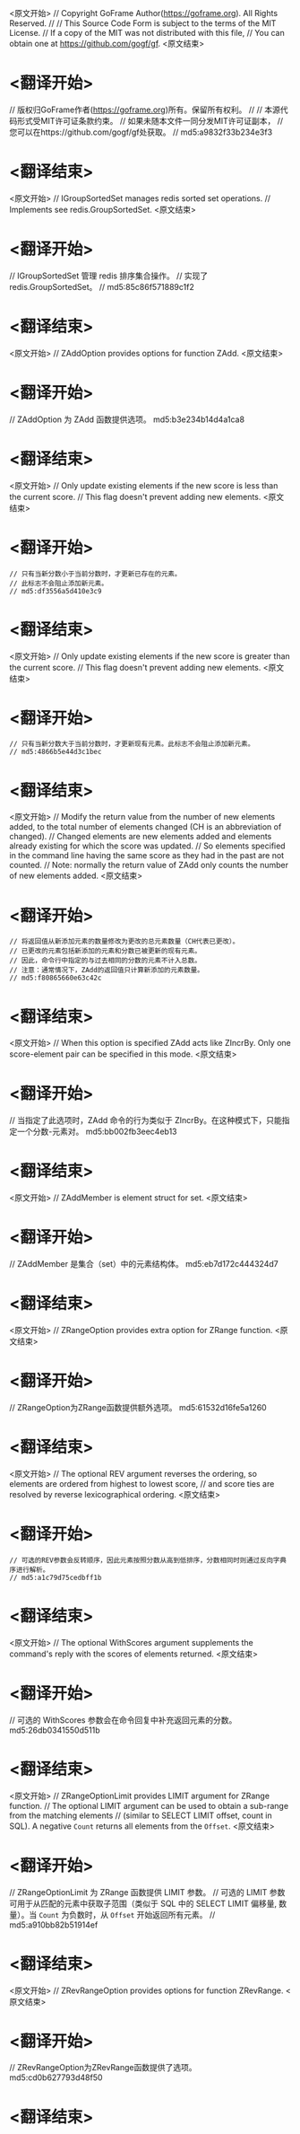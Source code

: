 
<原文开始>
// Copyright GoFrame Author(https://goframe.org). All Rights Reserved.
//
// This Source Code Form is subject to the terms of the MIT License.
// If a copy of the MIT was not distributed with this file,
// You can obtain one at https://github.com/gogf/gf.
<原文结束>

# <翻译开始>
// 版权归GoFrame作者(https://goframe.org)所有。保留所有权利。
//
// 本源代码形式受MIT许可证条款约束。
// 如果未随本文件一同分发MIT许可证副本，
// 您可以在https://github.com/gogf/gf处获取。
// md5:a9832f33b234e3f3
# <翻译结束>


<原文开始>
// IGroupSortedSet manages redis sorted set operations.
// Implements see redis.GroupSortedSet.
<原文结束>

# <翻译开始>
// IGroupSortedSet 管理 redis 排序集合操作。
// 实现了 redis.GroupSortedSet。
// md5:85c86f571889c1f2
# <翻译结束>


<原文开始>
// ZAddOption provides options for function ZAdd.
<原文结束>

# <翻译开始>
// ZAddOption 为 ZAdd 函数提供选项。 md5:b3e234b14d4a1ca8
# <翻译结束>


<原文开始>
	// Only update existing elements if the new score is less than the current score.
	// This flag doesn't prevent adding new elements.
<原文结束>

# <翻译开始>
	// 只有当新分数小于当前分数时，才更新已存在的元素。
	// 此标志不会阻止添加新元素。
	// md5:df3556a5d410e3c9
# <翻译结束>


<原文开始>
	// Only update existing elements if the new score is greater than the current score.
	// This flag doesn't prevent adding new elements.
<原文结束>

# <翻译开始>
	// 只有当新分数大于当前分数时，才更新现有元素。此标志不会阻止添加新元素。
	// md5:4866b5e44d3c1bec
# <翻译结束>


<原文开始>
	// Modify the return value from the number of new elements added, to the total number of elements changed (CH is an abbreviation of changed).
	// Changed elements are new elements added and elements already existing for which the score was updated.
	// So elements specified in the command line having the same score as they had in the past are not counted.
	// Note: normally the return value of ZAdd only counts the number of new elements added.
<原文结束>

# <翻译开始>
	// 将返回值从新添加元素的数量修改为更改的总元素数量（CH代表已更改）。 
	// 已更改的元素包括新添加的元素和分数已被更新的现有元素。 
	// 因此，命令行中指定的与过去相同的分数的元素不计入总数。 
	// 注意：通常情况下，ZAdd的返回值只计算新添加的元素数量。
	// md5:f80865660e63c42c
# <翻译结束>


<原文开始>
// When this option is specified ZAdd acts like ZIncrBy. Only one score-element pair can be specified in this mode.
<原文结束>

# <翻译开始>
// 当指定了此选项时，ZAdd 命令的行为类似于 ZIncrBy。在这种模式下，只能指定一个分数-元素对。 md5:bb002fb3eec4eb13
# <翻译结束>


<原文开始>
// ZAddMember is element struct for set.
<原文结束>

# <翻译开始>
// ZAddMember 是集合（set）中的元素结构体。 md5:eb7d172c444324d7
# <翻译结束>


<原文开始>
// ZRangeOption provides extra option for ZRange function.
<原文结束>

# <翻译开始>
// ZRangeOption为ZRange函数提供额外选项。 md5:61532d16fe5a1260
# <翻译结束>


<原文开始>
	// The optional REV argument reverses the ordering, so elements are ordered from highest to lowest score,
	// and score ties are resolved by reverse lexicographical ordering.
<原文结束>

# <翻译开始>
	// 可选的REV参数会反转顺序，因此元素按照分数从高到低排序，分数相同时则通过反向字典序进行解析。
	// md5:a1c79d75cedbff1b
# <翻译结束>


<原文开始>
// The optional WithScores argument supplements the command's reply with the scores of elements returned.
<原文结束>

# <翻译开始>
// 可选的 WithScores 参数会在命令回复中补充返回元素的分数。 md5:26db0341550d511b
# <翻译结束>


<原文开始>
// ZRangeOptionLimit provides LIMIT argument for ZRange function.
// The optional LIMIT argument can be used to obtain a sub-range from the matching elements
// (similar to SELECT LIMIT offset, count in SQL). A negative `Count` returns all elements from the `Offset`.
<原文结束>

# <翻译开始>
// ZRangeOptionLimit 为 ZRange 函数提供 LIMIT 参数。
// 可选的 LIMIT 参数可用于从匹配的元素中获取子范围（类似于 SQL 中的 SELECT LIMIT 偏移量, 数量）。当 `Count` 为负数时，从 `Offset` 开始返回所有元素。
// md5:a910bb82b51914ef
# <翻译结束>


<原文开始>
// ZRevRangeOption provides options for function ZRevRange.
<原文结束>

# <翻译开始>
// ZRevRangeOption为ZRevRange函数提供了选项。 md5:cd0b627793d48f50
# <翻译结束>

